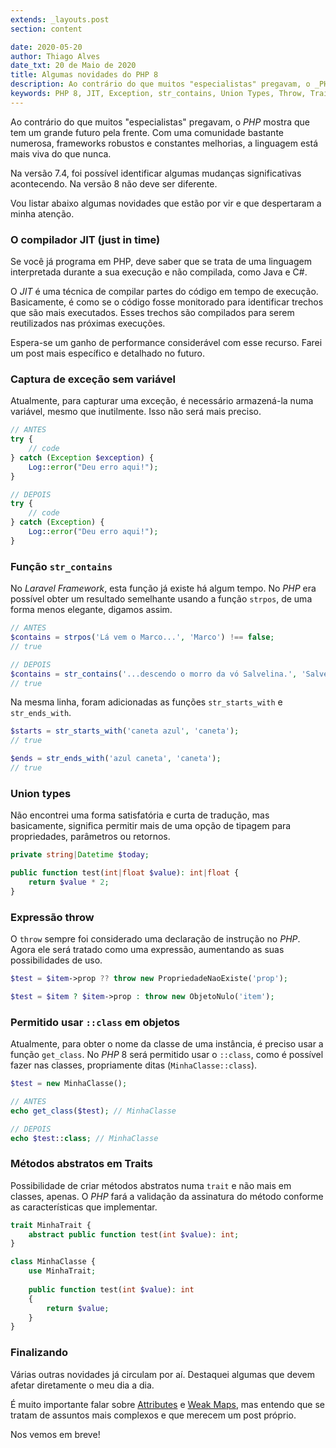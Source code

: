 ```yaml
---
extends: _layouts.post
section: content

date: 2020-05-20
author: Thiago Alves
date_txt: 20 de Maio de 2020
title: Algumas novidades do PHP 8
description: Ao contrário do que muitos "especialistas" pregavam, o _PHP_ mostra que tem um grande futuro pela frente. Com uma comunidade bastante numerosa, frameworks robustos e constantes melhorias, a linguagem está mais viva do que nunca.
keywords: PHP 8, JIT, Exception, str_contains, Union Types, Throw, Traits
---
```


Ao contrário do que muitos "especialistas" pregavam, o _PHP_ mostra que tem um grande futuro pela frente. Com uma comunidade bastante numerosa, frameworks robustos e constantes melhorias, a linguagem está mais viva do que nunca.

Na versão 7.4, foi possível identificar algumas mudanças significativas acontecendo. Na versão 8 não deve ser diferente.

Vou listar abaixo algumas novidades que estão por vir e que despertaram a minha atenção.

### O compilador JIT (just in time)

Se você já programa em PHP, deve saber que se trata de uma linguagem interpretada durante a sua execução e não compilada, como Java e C#.

O _JIT_ é uma técnica de compilar partes do código em tempo de execução. Basicamente, é como se o código fosse monitorado para identificar trechos que são mais executados. Esses trechos são compilados para serem reutilizados nas próximas execuções.

Espera-se um ganho de performance considerável com esse recurso. Farei um post mais específico e detalhado no futuro.

### Captura de exceção sem variável

Atualmente, para capturar uma exceção, é necessário armazená-la numa variável, mesmo que inutilmente. Isso não será mais preciso.

```php
// ANTES
try {
    // code
} catch (Exception $exception) {
    Log::error("Deu erro aqui!");
}

// DEPOIS
try {
    // code
} catch (Exception) {
    Log::error("Deu erro aqui!");
}
```

### Função `str_contains`

No _Laravel Framework_, esta função já existe há algum tempo. No _PHP_ era possível obter um resultado semelhante usando a função `strpos`, de uma forma menos elegante, digamos assim.

```php
// ANTES
$contains = strpos('Lá vem o Marco...', 'Marco') !== false;
// true

// DEPOIS
$contains = str_contains('...descendo o morro da vó Salvelina.', 'Salvelina');
// true
```

Na mesma linha, foram adicionadas as funções `str_starts_with` e `str_ends_with`.

```php
$starts = str_starts_with('caneta azul', 'caneta');
// true

$ends = str_ends_with('azul caneta', 'caneta');
// true
```

### Union types

Não encontrei uma forma satisfatória e curta de tradução, mas basicamente, significa permitir mais de uma opção de tipagem para propriedades, parâmetros ou retornos.

```php
private string|Datetime $today;

public function test(int|float $value): int|float {
    return $value * 2;
}
```

### Expressão throw

O `throw` sempre foi considerado uma declaração de instrução no _PHP_. Agora ele será tratado como uma expressão, aumentando as suas possibilidades de uso.

```php
$test = $item->prop ?? throw new PropriedadeNaoExiste('prop');

$test = $item ? $item->prop : throw new ObjetoNulo('item');
``` 

### Permitido usar `::class` em objetos

Atualmente, para obter o nome da classe de uma instância, é preciso usar a função `get_class`. No _PHP_ 8 será permitido usar o `::class`, como é possível fazer nas classes, propriamente ditas (`MinhaClasse::class`).

```php
$test = new MinhaClasse();

// ANTES
echo get_class($test); // MinhaClasse

// DEPOIS
echo $test::class; // MinhaClasse
```

### Métodos abstratos em Traits

Possibilidade de criar métodos abstratos numa `trait` e não mais em classes, apenas. O _PHP_ fará a validação da assinatura do método conforme as características que implementar.

```php
trait MinhaTrait {
    abstract public function test(int $value): int;
}

class MinhaClasse {
    use MinhaTrait;
    
    public function test(int $value): int
    {
        return $value;    
    }
}
```

### Finalizando

Várias outras novidades já circulam por aí. Destaquei algumas que devem afetar diretamente o meu dia a dia.

É muito importante falar sobre [Attributes](https://wiki.php.net/rfc/attributes_v2) e [Weak Maps](https://wiki.php.net/rfc/weak_maps), mas entendo que se tratam de assuntos mais complexos e que merecem um post próprio.

Nos vemos em breve!